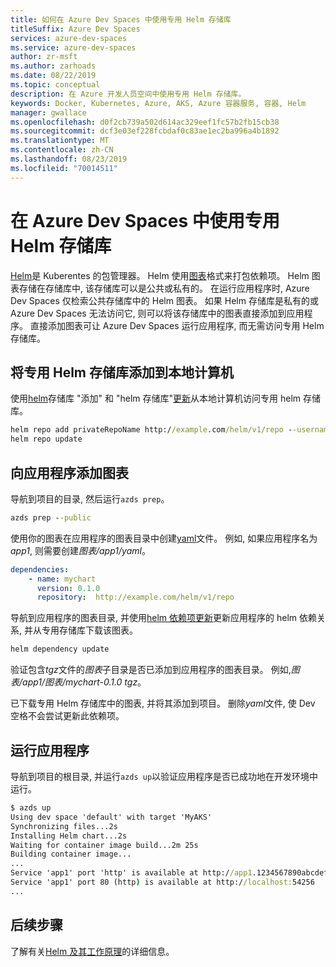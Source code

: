 ```yaml
---
title: 如何在 Azure Dev Spaces 中使用专用 Helm 存储库
titleSuffix: Azure Dev Spaces
services: azure-dev-spaces
ms.service: azure-dev-spaces
author: zr-msft
ms.author: zarhoads
ms.date: 08/22/2019
ms.topic: conceptual
description: 在 Azure 开发人员空间中使用专用 Helm 存储库。
keywords: Docker, Kubernetes, Azure, AKS, Azure 容器服务, 容器, Helm
manager: gwallace
ms.openlocfilehash: d0f2cb739a502d614ac329eef1fc57b2fb15cb38
ms.sourcegitcommit: dcf3e03ef228fcbdaf0c83ae1ec2ba996a4b1892
ms.translationtype: MT
ms.contentlocale: zh-CN
ms.lasthandoff: 08/23/2019
ms.locfileid: "70014511"
---
```

# <a name="use-a-private-helm-repository-in-azure-dev-spaces"></a>在 Azure Dev Spaces 中使用专用 Helm 存储库

[Helm][helm]是 Kuberentes 的包管理器。 Helm 使用[图表][helm-chart]格式来打包依赖项。 Helm 图表存储在存储库中, 该存储库可以是公共或私有的。 在运行应用程序时, Azure Dev Spaces 仅检索公共存储库中的 Helm 图表。 如果 Helm 存储库是私有的或 Azure Dev Spaces 无法访问它, 则可以将该存储库中的图表直接添加到应用程序。 直接添加图表可让 Azure Dev Spaces 运行应用程序, 而无需访问专用 Helm 存储库。

## <a name="add-the-private-helm-repository-to-your-local-machine"></a>将专用 Helm 存储库添加到本地计算机

使用[helm][helm-repo-add]存储库 "添加" 和 "helm 存储库"[更新][helm-repo-update]从本地计算机访问专用 helm 存储库。

```cmd
helm repo add privateRepoName http://example.com/helm/v1/repo --username user --password 5tr0ng_P@ssw0rd!
helm repo update
```

## <a name="add-the-chart-to-your-application"></a>向应用程序添加图表

导航到项目的目录, 然后运行`azds prep`。

```cmd
azds prep --public
```

使用你的图表在应用程序的图表目录中创建[yaml][helm-requirements]文件。 例如, 如果应用程序名为*app1*, 则需要创建*图表/app1/yaml*。

```yaml
dependencies:
    - name: mychart
      version: 0.1.0
      repository:  http://example.com/helm/v1/repo
```

导航到应用程序的图表目录, 并使用[helm 依赖项更新][helm-dependency-update]更新应用程序的 helm 依赖关系, 并从专用存储库下载该图表。

```cmd
helm dependency update
```

验证包含*tgz*文件的*图表*子目录是否已添加到应用程序的图表目录。 例如,*图表/app1/图表/mychart-0.1.0 tgz*。

已下载专用 Helm 存储库中的图表, 并将其添加到项目。 删除*yaml*文件, 使 Dev 空格不会尝试更新此依赖项。

## <a name="run-your-application"></a>运行应用程序

导航到项目的根目录, 并运行`azds up`以验证应用程序是否已成功地在开发环境中运行。

```cmd
$ azds up
Using dev space 'default' with target 'MyAKS'
Synchronizing files...2s
Installing Helm chart...2s
Waiting for container image build...2m 25s
Building container image...
...
Service 'app1' port 'http' is available at http://app1.1234567890abcdef1234.eus.azds.io/
Service 'app1' port 80 (http) is available at http://localhost:54256
...
```

## <a name="next-steps"></a>后续步骤

了解有关[Helm 及其工作原理][helm]的详细信息。

[helm]: https://docs.helm.sh
[helm-chart]: https://helm.sh/docs/developing_charts/
[helm-dependency-update]: https://helm.sh/docs/helm/#helm-dependency-update
[helm-repo-add]: https://helm.sh/docs/helm/#helm-repo-add
[helm-repo-update]: https://helm.sh/docs/helm/#helm-repo-update
[helm-requirements]: https://helm.sh/docs/developing_charts/#chart-dependencies